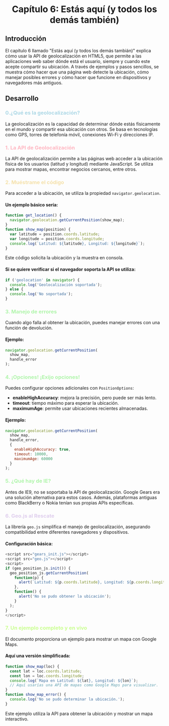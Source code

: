 <center> <h1>Capítulo 6: Estás aquí (y todos los demás también)</h1></center>

## Introducción
El capítulo 6 llamado "Estás aquí (y todos los demás tambián)" explica cómo usar la API de geolocalización en HTML5, que permite a las aplicaciones web saber dónde está el usuario, siempre y cuando este acepte compartir su ubicación. A través de ejemplos y pasos sencillos, se muestra cómo hacer que una página web detecte la ubicación, cómo manejar posibles errores y cómo hacer que funcione en dispositivos y navegadores más antiguos.

## Desarrollo

<h3 style="color:lightblue">0.¿Qué es la geolocalización?</h3>

La geolocalización es la capacidad de determinar dónde estás físicamente en el mundo y compartir esa ubicación con otros. Se basa en tecnologías como GPS, torres de telefonía móvil, conexiones Wi-Fi y direcciones IP.

<h3 style="color:lightpink">1. La API de Geolocalización</h3>

La API de geolocalización permite a las páginas web acceder a la ubicación física de los usuarios (latitud y longitud) mediante JavaScript. Se utiliza para mostrar mapas, encontrar negocios cercanos, entre otros.

<h3 style="color:#f5e1ab">2. Muéstrame el código</h3>

Para acceder a la ubicación, se utiliza la propiedad `navigator.geolocation`. 

#### Un ejemplo básico sería:

```javascript
function get_location() {
  navigator.geolocation.getCurrentPosition(show_map);
}
function show_map(position) {
  var latitude = position.coords.latitude;
  var longitude = position.coords.longitude;
  console.log(`Latitud: ${latitude}, Longitud: ${longitude}`);
}
```
Este código solicita la ubicación y la muestra en consola.

#### Si se quiere verificar si el navegador soporta la API se utiliza:

```javascript
if ('geolocation' in navigator) {
  console.log('Geolocalización soportada');
} else {
  console.log('No soportada');
}
```

<h3 style="color:#b0f5ab">3. Manejo de errores</h3>
Cuando algo falla al obtener la ubicación, puedes manejar errores con una función de devolución. 

#### Ejemplo:

```javascript
navigator.geolocation.getCurrentPosition(
  show_map,
  handle_error
);
```

<h3 style="color:#b0f5ab">4. ¡Opciones! ¡Exijo opciones!</h3>

Puedes configurar opciones adicionales con `PositionOptions`:

- **enableHighAccuracy**: mejora la precisión, pero puede ser más lento.
- **timeout**: tiempo máximo para esperar la ubicación.
- **maximumAge**: permite usar ubicaciones recientes almacenadas.

#### Ejermplo:

```javascript
navigator.geolocation.getCurrentPosition(
  show_map,
  handle_error,
  {
    enableHighAccuracy: true,
    timeout: 10000,
    maximumAge: 60000
  }
);
```

<h3 style="color:#b0f5ab">5. ¿Qué hay de IE?</h3>

Antes de IE9, no se soportaba la API de geolocalización. Google Gears era una solución alternativa para estos casos. Además, plataformas antiguas como BlackBerry o Nokia tenían sus propias APIs específicas.

<h3 style="color:#dfceed">6. Geo.js al Rescate</h3>

La librería `geo.js` simplifica el manejo de geolocalización, asegurando compatibilidad entre diferentes navegadores y dispositivos. 

#### Configuración básica:

```javascript
<script src="gears_init.js"></script>
<script src="geo.js"></script>
<script>
if (geo_position_js.init()) {
  geo_position_js.getCurrentPosition(
    function(p) {
      alert(`Latitud: ${p.coords.latitude}, Longitud: ${p.coords.longitude}`);
    },
    function() {
      alert('No se pudo obtener la ubicación');
    }
  );
}
</script>
```

<h3 style="color:#caff91">7. Un ejemplo completo y en vivo</h3>

El documento proporciona un ejemplo para mostrar un mapa con Google Maps.

#### Aquí una versión simplificada:

```javascript
function show_map(loc) {
  const lat = loc.coords.latitude;
  const lon = loc.coords.longitude;
  console.log(`Mapa en Latitud: ${lat}, Longitud: ${lon}`);
  // Aquí usarías una API de mapas como Google Maps para visualizar.
}
function show_map_error() {
  console.log('No se pudo determinar la ubicación.');
}
```
Este ejemplo utiliza la API para obtener la ubicación y mostrar un mapa interactivo.
